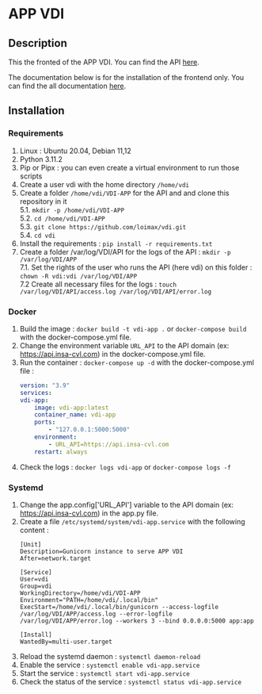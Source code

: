 # APP VDI

## Description
This the fronted of the APP VDI. You can find the API [here](https://github.com/AlexTheGeek/api-vdi).  

The documentation below is for the installation of the frontend only. You can find the all documentation [here](https://github.com/AlexTheGeek/api-vdi).  

## Installation
### Requirements
1. Linux : Ubuntu 20.04, Debian 11,12
2. Python 3.11.2
3. Pip or Pipx : you can even create a virtual environment to run those scripts
4. Create a user vdi with the home directory `/home/vdi`
5. Create a folder `/home/vdi/VDI-APP` for the API and and clone this repository in it  
    5.1. `mkdir -p /home/vdi/VDI-APP`  
    5.2. `cd /home/vdi/VDI-APP`  
    5.3. `git clone https://github.com/loimax/vdi.git`  
    5.4. `cd vdi`  
6. Install the requirements : `pip install -r requirements.txt`
7. Create a folder /var/log/VDI/API for the logs of the API : `mkdir -p /var/log/VDI/APP`  
    7.1. Set the rights of the user who runs the API (here vdi) on this folder : `chown -R vdi:vdi /var/log/VDI/APP`  
    7.2 Create all necessary files for the logs : `touch /var/log/VDI/API/access.log /var/log/VDI/API/error.log`  

### Docker
1. Build the image : `docker build -t vdi-app .` or `docker-compose build` with the docker-compose.yml file.
2. Change the environment variable `URL_API` to the API domain (ex: https://api.insa-cvl.com) in the docker-compose.yml file.
3. Run the container : `docker-compose up -d` with the docker-compose.yml file :
    ```yaml
    version: "3.9"
    services:
    vdi-app:
        image: vdi-app:latest
        container_name: vdi-app
        ports:
            - "127.0.0.1:5000:5000"
        environment:
            - URL_API=https://api.insa-cvl.com
        restart: always
    ```	
4. Check the logs : `docker logs vdi-app` or `docker-compose logs -f`


### Systemd 
1. Change the app.config['URL_API'] variable to the API domain (ex: https://api.insa-cvl.com) in the app.py file.
2. Create a file `/etc/systemd/system/vdi-app.service` with the following content :  
    ```
    [Unit]
    Description=Gunicorn instance to serve APP VDI
    After=network.target

    [Service]
    User=vdi
    Group=vdi
    WorkingDirectory=/home/vdi/VDI-APP
    Environment="PATH=/home/vdi/.local/bin"
    ExecStart=/home/vdi/.local/bin/gunicorn --access-logfile /var/log/VDI/APP/access.log --error-logfile /var/log/VDI/APP/error.log --workers 3 --bind 0.0.0.0:5000 app:app

    [Install]
    WantedBy=multi-user.target
    ``` 
3. Reload the systemd daemon : `systemctl daemon-reload`
4. Enable the service : `systemctl enable vdi-app.service`
5. Start the service : `systemctl start vdi-app.service`
6. Check the status of the service : `systemctl status vdi-app.service`
